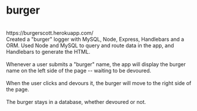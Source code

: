 # burger
<br>
https://burgerscott.herokuapp.com/
<br>
Created a "burger" logger with MySQL, Node, Express, Handlebars and a ORM. Used Node and MySQL to query and route data in the app, and Handlebars to generate the HTML.
<br>
<br>
Whenever a user submits a "burger" name, the app will display the burger name on the left side of the page -- waiting to be devoured.
<br>
<br>
When the user clicks and devours it, the burger will move to the right side of the page.
<br>
<br>
The burger stays in a database, whether devoured or not.
